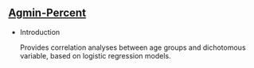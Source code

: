 ## [Agmin-Percent](/basic/agmin-percent)

- Introduction

  Provides correlation analyses between age groups and dichotomous variable, based on logistic regression models.
